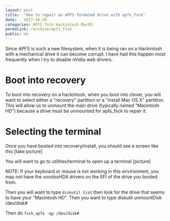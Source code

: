 ```yaml
---
layout: post
title:  "How to repair an APFS formated drive with apfs_fsck"
date:   2017-10-29
categories: APFS fsck Hackintosh MacOS  
permalink: /archive/apfs_fsck
public: no
---
```


Since APFS is such a new filesystem, when it is being ran on a Hackintosh with a mechanical drive it can become corrupt. I have had this happen most frequently when I try to disable nVidia web drivers. 

# Boot into recovery

To boot into recovery on a hackintosh, when you boot into clover, you will want to select either a "recovery" partition or a "install Mac OS X" partition. This will allow us to unmount the main drive (typically named "Macintosh HD") because a drive must be unmounted for apfs_fsck to repair it.

# Selecting the terminal

Once you have booted into recovery/install, you should see a screen like this [take picture]

You will want to go to utilities/terminal to open up a terminal [picture]

NOTE: If your keyboard or mouse is not working in this environment, you may not have the voodooHDA drivers on the EFI of the drive you booted from. 

Then you will want to type ``diskutil list`` then look for the drive that seems to have your "Macintosh HD". Then you want to type diskutil unmountDisk /dev/disk#

Then do ``fsck_apfs -qy /dev/disk#`` 
